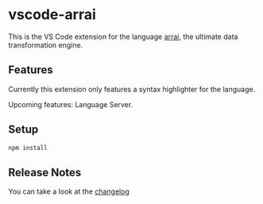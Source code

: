 # vscode-arrai

This is the VS Code extension for the language [arrai](https://github.com/arr-ai/arrai/), the ultimate data transformation engine.

## Features

Currently this extension only features a syntax highlighter for the language.

Upcoming features: Language Server.

## Setup

```sh
npm install
```

## Release Notes

You can take a look at the [changelog](https://github.com/arr-ai/vscode-arrai/blob/master/CHANGELOG.md)
